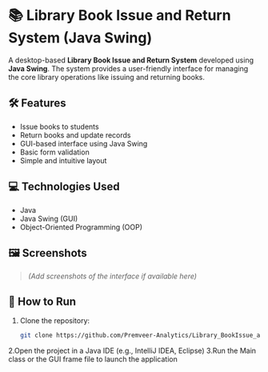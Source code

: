# 📚 Library Book Issue and Return System (Java Swing)

A desktop-based **Library Book Issue and Return System** developed using **Java Swing**. The system provides a user-friendly interface for managing the core library operations like issuing and returning books.

## 🛠️ Features

- Issue books to students
- Return books and update records
- GUI-based interface using Java Swing
- Basic form validation
- Simple and intuitive layout

## 💻 Technologies Used

- Java
- Java Swing (GUI)
- Object-Oriented Programming (OOP)

## 🖼️ Screenshots

> *(Add screenshots of the interface if available here)*

## 🚀 How to Run

1. Clone the repository:
   ```bash
   git clone https://github.com/Premveer-Analytics/Library_BookIssue_and_ReturnSystem.git
2.Open the project in a Java IDE (e.g., IntelliJ IDEA, Eclipse)
3.Run the Main class or the GUI frame file to launch the application
